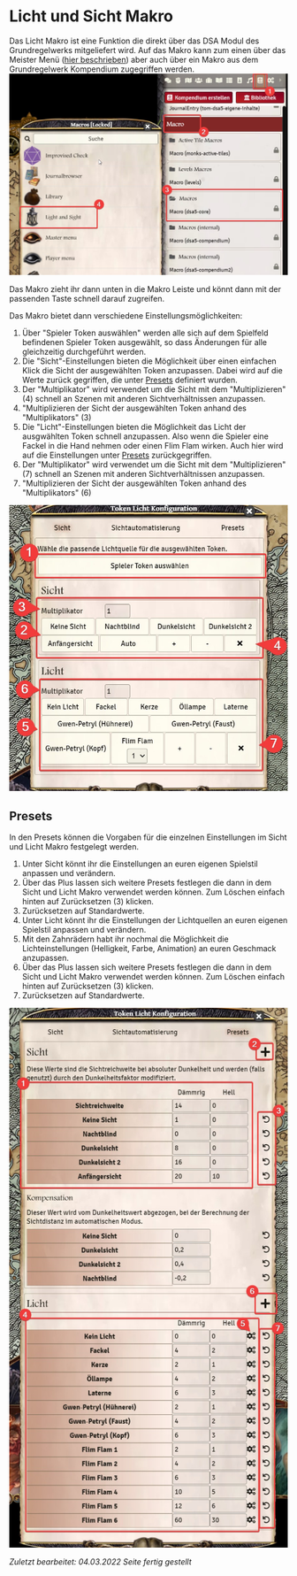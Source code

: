 # Licht und Sicht Makro
Das Licht Makro ist eine Funktion die direkt über das DSA Modul des Grundregelwerks mitgeliefert wird. 
Auf das Makro kann zum einen über das Meister Menü ([hier beschrieben](de-Meister-Menue-Szeneneinstellungen)) aber auch über ein Makro aus dem Grundregelwerk Kompendium zugegriffen werden.
![Licht und Sicht Makro finden](images/Licht-und-Sicht-Makro_Makro.jpg)  

Das Makro zieht ihr dann unten in die Makro Leiste und könnt dann mit der passenden Taste schnell darauf zugreifen.
  
Das Makro bietet dann verschiedene Einstellungsmöglichkeiten:  
1. Über "Spieler Token auswählen" werden alle sich auf dem Spielfeld befindenen Spieler Token ausgewählt, so dass Änderungen für alle gleichzeitig durchgeführt werden.
2. Die "Sicht"-Einstellungen bieten die Möglichkeit über einen einfachen Klick die Sicht der ausgewählten Token anzupassen. Dabei wird auf die Werte zurück gegriffen, die unter [Presets](de-Licht-und-Sicht-Makro.md#presets) definiert wurden.
3. Der "Multiplikator" wird verwendet um die Sicht mit dem "Multiplizieren" (4) schnell an Szenen mit anderen Sichtverhältnissen anzupassen.
4. "Multiplizieren der Sicht der ausgewählten Token anhand des "Multiplikators" (3)
5. Die "Licht"-Einstellungen bieten die Möglichkeit das Licht der ausgwählten Token schnell anzupassen. Also wenn die Spieler eine Fackel in die Hand nehmen oder einen Flim Flam wirken. Auch hier wird auf die Einstellungen unter [Presets](de-Licht-und-Sicht-Makro.md#presets) zurückgegriffen.
6. Der "Multiplikator" wird verwendet um die Sicht mit dem "Multiplizieren" (7) schnell an Szenen mit anderen Sichtverhältnissen anzupassen.
7. "Multiplizieren der Sicht der ausgewählten Token anhand des "Multiplikators" (6)  

![Licht und Sicht Makro](images/Token-Licht-Konfiguration_Sicht.jpg)

## Presets
In den Presets können die Vorgaben für die einzelnen Einstellungen im Sicht und Licht Makro festgelegt werden.   
1. Unter Sicht könnt ihr die Einstellungen an euren eigenen Spielstil anpassen und verändern.
2. Über das Plus lassen sich weitere Presets festlegen die dann in dem Sicht und Licht Makro verwendet werden können. Zum Löschen einfach hinten auf Zurücksetzen (3) klicken.
3. Zurücksetzen auf Standardwerte.
4. Unter Licht könnt ihr die Einstellungen der Lichtquellen an euren eigenen Spielstil anpassen und verändern.
5. Mit den Zahnrädern habt ihr nochmal die Möglichkeit die Lichteinstellungen (Helligkeit, Farbe, Animation) an euren Geschmack anzupassen.
6. Über das Plus lassen sich weitere Presets festlegen die dann in dem Sicht und Licht Makro verwendet werden können. Zum Löschen einfach hinten auf Zurücksetzen (3) klicken.
7. Zurücksetzen auf Standardwerte.

![Sicht und Licht Makro - Presets](images/Licht-und-Sicht-Makro_Presets.jpg)

*Zuletzt bearbeitet: 04.03.2022*
*Seite fertig gestellt*